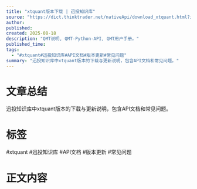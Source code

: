 ```yaml
---
title: "xtquant版本下载 | 迅投知识库"
source: "https://dict.thinktrader.net/nativeApi/download_xtquant.html?id=7zqjlm"
author:
published:
created: 2025-08-18
description: "QMT说明, QMT-Python-API, QMT用户手册。"
published_time:
tags:
  - "#xtquant#迅投知识库#API文档#版本更新#常见问题"
summary: "迅投知识库中xtquant版本的下载与更新说明，包含API文档和常见问题。"
---
```

# 文章总结
迅投知识库中xtquant版本的下载与更新说明，包含API文档和常见问题。
# 标签
#xtquant
#迅投知识库
#API文档
#版本更新
#常见问题
# 正文内容

